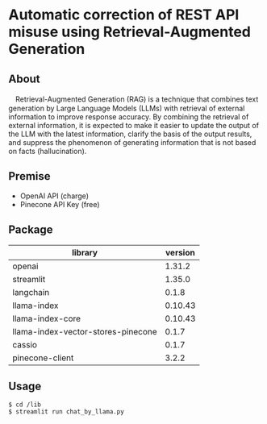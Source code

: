 # Automatic correction of REST API misuse using Retrieval-Augmented Generation

## About

　Retrieval-Augmented Generation (RAG) is a technique that combines text generation by Large Language Models (LLMs) with retrieval of external information to improve response accuracy. By combining the retrieval of external information, it is expected to make it easier to update the output of the LLM with the latest information, clarify the basis of the output results, and suppress the phenomenon of generating information that is not based on facts (hallucination).

## Premise

- OpenAI API (charge)
- Pinecone API Key (free)

## Package

| library                                | version |
|-------------------------------------------|------------|
| openai                                    | 1.31.2     |
| streamlit                                 | 1.35.0     |
| langchain                                 | 0.1.8      |
| llama-index                               | 0.10.43    |
| llama-index-core                          | 0.10.43    |
| llama-index-vector-stores-pinecone        | 0.1.7      |
| cassio                                    | 0.1.7      |
| pinecone-client                           | 3.2.2      |

## Usage
```
$ cd /lib
$ streamlit run chat_by_llama.py
```